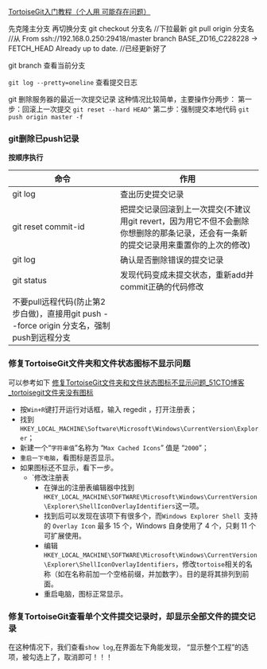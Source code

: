 [TortoiseGit入门教程（个人用 可能存在问题）](https://www.cnblogs.com/zjl8455482/p/13857540.html)

先克隆主分支
再切换分支   git checkout 分支名
//下拉最新    git pull origin 分支名
//从
From ssh://192.168.0.250:29418/master
branch            BASE\_ZD16\_C228228 -> FETCH\_HEAD
Already up to date.  //已经更新好了

git branch   查看当前分支

`git log --pretty=oneline`  查看提交日志

git 删除服务器的最近一次提交记录
这种情况比较简单，主要操作分两步：
第一步：回滚上一次提交      `git reset --hard HEAD^`
第二步：强制提交本地代码    `git push origin master -f`

### git删除已push记录

**按顺序执行**


| 命令                                                                                      | 作用                                                                                                                                 |
| ------------------------------------------------------------------------------------------- | -------------------------------------------------------------------------------------------------------------------------------------- |
| git log                                                                                   | 查出历史提交记录                                                                                                                     |
| git reset commit-id                                                                       | 把提交记录回滚到上一次提交(不建议用git revert，因为用它不但不会删除你想删除的那条记录，还会有一条新的提交记录用来重置你的上次的修改) |
| git log                                                                                   | 确认是否删除错误的提交记录                                                                                                           |
| git status                                                                                | 发现代码变成未提交状态，重新add并commit正确的代码修改                                                                                |
| 不要pull远程代码(防止第2步白做)，直接用git push --force origin 分支名，强制push到远程分支 |                                                                                                                                      |

### 修复TortoiseGit文件夹和文件状态图标不显示问题

可以参考如下
[修复TortoiseGit文件夹和文件状态图标不显示问题\_51CTO博客\_tortoisegit文件夹没有图标](https://blog.51cto.com/u_15801765/5697108)

* 按`Win+R`键打开运行对话框，输入 regedit ，打开注册表；
* 找到 `HKEY_LOCAL_MACHINE\Software\Microsoft\Windows\CurrentVersion\Explorer`；
* 新建一个“`字符串值`”名称为 “`Max Cached Icons`” 值是 “`2000`”；
* `重启一下电脑`，看图标是否显示。
* 如果图标还不显示，看下一步。
  * \`修改注册表
    * 在弹出的注册表编辑器中找到`HKEY_LOCAL_MACHINE\SOFTWARE\Microsoft\Windows\CurrentVersion\Explorer\ShellIconOverlayIdentifiers`这一项。
    * 找到后可以发现在该项下有很多个，而`Windows Explorer Shell `支持的 `Overlay Icon` 最多 15 个，Windows 自身使用了 4 个，只剩 11 个可扩展使用。
    * 编辑`HKEY_LOCAL_MACHINE\SOFTWARE\Microsoft\Windows\CurrentVersion\Explorer\ShellIconOverlayIdentifiers`，修改`tortoise`相关的名称（如在名称前加一个空格前缀，并加数字）。目的是将其排列到前面。
    * 重启电脑，图标正常显示。

### 修复TortoiseGit查看单个文件提交记录时，却显示全部文件的提交记录

在这种情况下，我们查看`show log`,在界面左下角能发现， “显示整个工程”的选项，被勾选上了，取消即可！！！
